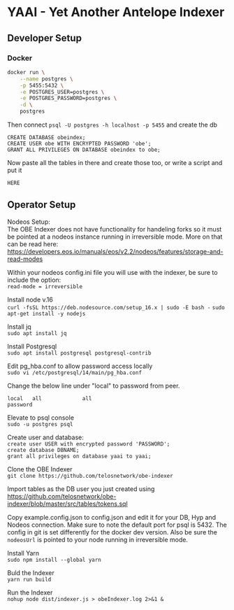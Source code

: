 # YAAI - Yet Another Antelope Indexer

## Developer Setup

### Docker

```bash
docker run \
    --name postgres \
    -p 5455:5432 \
    -e POSTGRES_USER=postgres \
    -e POSTGRES_PASSWORD=postgres \
    -d \
    postgres
```

Then connect `psql -U postgres -h localhost -p 5455` and create the db

```postgresql
CREATE DATABASE obeindex;
CREATE USER obe WITH ENCRYPTED PASSWORD 'obe';
GRANT ALL PRIVILEGES ON DATABASE obeindex to obe;
```

Now paste all the tables in there and create those too, or write a script and put it

```bash
HERE
```

## Operator Setup

Nodeos Setup:  
The OBE Indexer does not have functionality for handeling forks so it must be pointed at a nodeos instance running in irreversible mode. More on that can be read here: https://developers.eos.io/manuals/eos/v2.2/nodeos/features/storage-and-read-modes

Within your nodeos config.ini file you will use with the indexer, be sure to include the option:  
```read-mode = irreversible```

Install node v.16  
```curl -fsSL https://deb.nodesource.com/setup_16.x | sudo -E bash -```
```sudo apt-get install -y nodejs```

Install jq  
```sudo apt install jq```

Install Postgresql  
```sudo apt install postgresql postgresql-contrib```

Edit pg_hba.conf to allow password access locally  
```sudo vi /etc/postgresql/14/main/pg_hba.conf```

Change the below line under "local" to password from peer.  
```# "local" is for Unix domain socket connections only
local   all             all                                     password
```

Elevate to psql console  
```sudo -u postgres psql```

Create user and database:  
```create user USER with encrypted password 'PASSWORD';```  
```create database DBNAME;```  
```grant all privileges on database yaai to yaai;```  

Clone the OBE Indexer  
```git clone https://github.com/telosnetwork/obe-indexer```

Import tables as the DB user you just created using https://github.com/telosnetwork/obe-indexer/blob/master/src/tables/tokens.sql

Copy example.config.json to config.json and edit it for your DB, Hyp and Nodeos connection. Make sure to note the default port for psql is 5432. The config in git is set differently for the docker dev version. Also be sure the `nodeosUrl` is pointed to your node running in irreversible mode.

Install Yarn  
```sudo npm install --global yarn```

Buld the Indexer  
```yarn run build```

Run the Indexer  
```nohup node dist/indexer.js > obeIndexer.log 2>&1 &```



